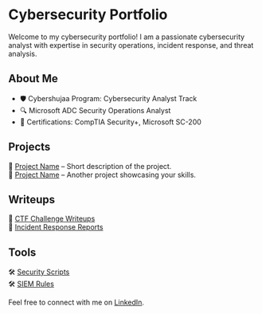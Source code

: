 # Cybersecurity Portfolio  

Welcome to my cybersecurity portfolio! I am a passionate cybersecurity analyst with expertise in security operations, incident response, and threat analysis.  

## About Me  
- 🛡️ Cybershujaa Program: Cybersecurity Analyst Track  
- 🔍 Microsoft ADC Security Operations Analyst  
- 📜 Certifications: CompTIA Security+, Microsoft SC-200  

## Projects  
🔹 [Project Name](link-to-project) – Short description of the project.  
🔹 [Project Name](link-to-project) – Another project showcasing your skills.  

## Writeups  
📄 [CTF Challenge Writeups](link-to-writeups)  
📄 [Incident Response Reports](link-to-reports)  

## Tools  
🛠️ [Security Scripts](link-to-tools)  
🛠️ [SIEM Rules](link-to-siem-rules)  

Feel free to connect with me on [LinkedIn](your-linkedin-profile).
